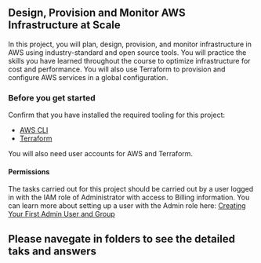 ## Design, Provision and Monitor AWS Infrastructure at Scale

In this project, you will plan, design, provision, and monitor infrastructure in AWS using industry-standard and open source tools. You will practice the skills you have learned throughout the course to optimize infrastructure for cost and performance. You will also use Terraform to provision and configure AWS services in a global configuration.

### Before you get started

Confirm that you have installed the required tooling for this project:

-   [AWS CLI](https://aws.amazon.com/cli/)
-   [Terraform](https://www.terraform.io/)

You will also need user accounts for AWS and Terraform.

#### Permissions

The tasks carried out for this project should be carried out by a user logged in with the IAM role of Administrator with access to Billing information. You can learn more about setting up a user with the Admin role here: [Creating Your First Admin User and Group](https://docs.aws.amazon.com/IAM/latest/UserGuide/getting-started_create-admin-group.html)

## Please navegate in folders to see the detailed taks and answers
